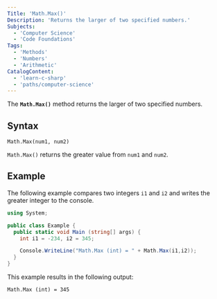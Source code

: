 ```yaml
---
Title: 'Math.Max()'
Description: 'Returns the larger of two specified numbers.'
Subjects:
  - 'Computer Science'
  - 'Code Foundations'
Tags:
  - 'Methods'
  - 'Numbers'
  - 'Arithmetic'
CatalogContent:
  - 'learn-c-sharp'
  - 'paths/computer-science'
---
```


The **`Math.Max()`** method returns the larger of two specified numbers.

## Syntax

```pseudo
Math.Max(num1, num2)
```

`Math.Max()` returns the greater value from `num1` and `num2`.

## Example

The following example compares two integers `i1` and `i2` and writes the greater integer to the console.

```cs
using System;

public class Example {
  public static void Main (string[] args) {
    int i1 = -234, i2 = 345;

    Console.WriteLine("Math.Max (int) = " + Math.Max(i1,i2));
  }
}
```

This example results in the following output:

```shell
Math.Max (int) = 345
```

